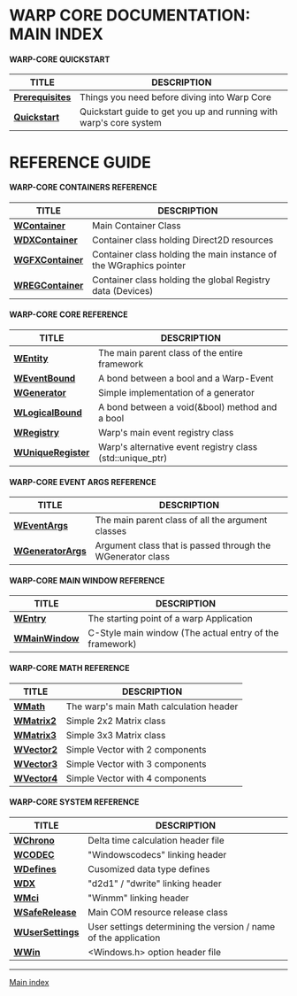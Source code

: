 # WARP CORE DOCUMENTATION: MAIN INDEX
#### WARP-CORE QUICKSTART
| TITLE 				  | DESCRIPTION 																|
|-------------------------|-----------------------------------------------------------------------------|
| [**Prerequisites**](CORE-PREREQ.md)   | Things you need before diving into Warp Core								|
| [**Quickstart**](CORE-QS.md) 	  | Quickstart guide to get you up and running with warp's core system 	|

# REFERENCE GUIDE


#### WARP-CORE CONTAINERS REFERENCE

|TITLE  			 |DESCRIPTION										|
|--------------------|--------------------------------------------------|
|[**WContainer**](CORE-WCONTAINER.md)| Main Container Class|
|[**WDXContainer**](CORE-WDXCONTAINER.md)| Container class holding Direct2D resources|
|[**WGFXContainer**](CORE-WGFXCONTAINER.md) | Container class holding the main instance of the WGraphics pointer|
|[**WREGContainer**](CORE-WREGCONTAINER.md) | Container class holding the global Registry data (Devices) |

#### WARP-CORE CORE REFERENCE

| TITLE 				  | DESCRIPTION 																|
|-------------------------|-----------------------------------------------------------------------------|
| [**WEntity**](CORE-WENTITY.md)   | The main parent class of the entire framework								|
| [**WEventBound**](CORE-WEVENTBOUND.md) | A bond between a bool and a Warp-Event 	|
| [**WGenerator**](CORE-WGENERATOR.md) | Simple implementation of a generator 	|
| [**WLogicalBound**](CORE-WLOGICALBOUND.md) | A bond between a void(&bool) method and a bool 	|
| [**WRegistry**](CORE-WREGISTRY.md) | Warp's main event registry class 	|
| [**WUniqueRegister**](CORE-WUNIQUEREGISTRY.md) | Warp's alternative event registry class (std::unique_ptr) 	|


#### WARP-CORE EVENT ARGS REFERENCE

| TITLE 				  | DESCRIPTION 																|
|-------------------------|-----------------------------------------------------------------------------|
| [**WEventArgs**](CORE-WEVENTARGS.md)   | The main parent class of all the argument classes								|
| [**WGeneratorArgs**](CORE-WGENERATORARGS.md) | Argument class that is passed through the WGenerator class 	|

#### WARP-CORE MAIN WINDOW REFERENCE

| TITLE 				  | DESCRIPTION 																|
|-------------------------|-----------------------------------------------------------------------------|
| [**WEntry**](CORE-WENTRY.md)   | The starting point of a warp Application|
| [**WMainWindow**](CORE-WMAINWINDOW.md) | C-Style main window (The actual entry of the framework) 	|

#### WARP-CORE MATH REFERENCE

| TITLE 				  | DESCRIPTION 																|
|-------------------------|-----------------------------------------------------------------------------|
| [**WMath**](CORE-WMATH.md)   | The warp's main Math calculation header|
| [**WMatrix2**](CORE-WMAT2.md)   | Simple 2x2 Matrix class|
| [**WMatrix3**](CORE-WMAT3.md)   | Simple 3x3 Matrix class|
| [**WVector2**](CORE-WVEC2.md)   | Simple Vector with 2 components|
| [**WVector3**](CORE-WVEC3.md)   | Simple Vector with 3 components|
| [**WVector4**](CORE-WVEC4.md)   | Simple Vector with 4 components|

#### WARP-CORE SYSTEM REFERENCE

| TITLE 				  | DESCRIPTION 																|
|-------------------------|-----------------------------------------------------------------------------|
| [**WChrono**](CORE-WCHRONO.md)   | Delta time calculation header file |
| [**WCODEC**](CORE-WCODEC.md)   | "Windowscodecs" linking header|
| [**WDefines**](CORE-WDEFINES.md)   | Cusomized data type defines |
| [**WDX**](CORE-WDX.md)   | "d2d1" / "dwrite" linking header|
| [**WMci**](CORE-WMCI.md)   | "Winmm" linking header|
| [**WSafeRelease**](CORE-WSAFERELEASE.md)   | Main COM resource release class|
| [**WUserSettings**](CORE-WUSERSETTINGS.md)   | User settings determining the version / name of the application|
| [**WWin**](CORE-WWIN.md)   | <Windows.h> option header file |

---
[Main index](INDEX.md)
